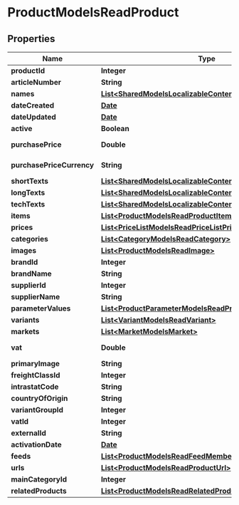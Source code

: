 

# ProductModelsReadProduct

## Properties

Name | Type | Description | Notes
------------ | ------------- | ------------- | -------------
**productId** | **Integer** | The unique identifier for the product. |  [optional]
**articleNumber** | **String** | The article number of the product. |  [optional]
**names** | [**List&lt;SharedModelsLocalizableContent&gt;**](SharedModelsLocalizableContent.md) | The localized names of the product. |  [optional]
**dateCreated** | [**Date**](Date.md) | The date the product was created. |  [optional]
**dateUpdated** | [**Date**](Date.md) | The date the product was last updated. |  [optional]
**active** | **Boolean** | The current state of the product. |  [optional]
**purchasePrice** | **Double** | The purchase price in the currency defined in {Product.Models.Read.Product.PurchasePriceCurrency}. |  [optional]
**purchasePriceCurrency** | **String** | The 3-letter ISO 4217 currency code for the amount given in {Product.Models.Read.Product.PurchasePrice}. |  [optional]
**shortTexts** | [**List&lt;SharedModelsLocalizableContent&gt;**](SharedModelsLocalizableContent.md) | Localized short texts for the product. |  [optional]
**longTexts** | [**List&lt;SharedModelsLocalizableContent&gt;**](SharedModelsLocalizableContent.md) | Localized long texts for the product. |  [optional]
**techTexts** | [**List&lt;SharedModelsLocalizableContent&gt;**](SharedModelsLocalizableContent.md) | Localized tech texts for the product. |  [optional]
**items** | [**List&lt;ProductModelsReadProductItem&gt;**](ProductModelsReadProductItem.md) | The items belonging to the product. |  [optional]
**prices** | [**List&lt;PriceListModelsReadPriceListPrice&gt;**](PriceListModelsReadPriceListPrice.md) | The current prices of the product. |  [optional]
**categories** | [**List&lt;CategoryModelsReadCategory&gt;**](CategoryModelsReadCategory.md) | The categories the product belongs to. |  [optional]
**images** | [**List&lt;ProductModelsReadImage&gt;**](ProductModelsReadImage.md) | The images for the product |  [optional]
**brandId** | **Integer** | The brand id of the product. |  [optional]
**brandName** | **String** | The brand name of the product. |  [optional]
**supplierId** | **Integer** | The supplier id of the product. |  [optional]
**supplierName** | **String** | The supplier name of the product. |  [optional]
**parameterValues** | [**List&lt;ProductParameterModelsReadProductParameterValue&gt;**](ProductParameterModelsReadProductParameterValue.md) | The parameter values associated with the product. |  [optional]
**variants** | [**List&lt;VariantModelsReadVariant&gt;**](VariantModelsReadVariant.md) | The variants for this product. |  [optional]
**markets** | [**List&lt;MarketModelsMarket&gt;**](MarketModelsMarket.md) | The markets for this product |  [optional]
**vat** | **Double** | The vat percent for this product. Eg) 0.25 meaning 25% VAT. |  [optional]
**primaryImage** | **String** | The filename of this products primary image. |  [optional]
**freightClassId** | **Integer** | ID of freight class |  [optional]
**intrastatCode** | **String** | Intrastat code of the product |  [optional]
**countryOfOrigin** | **String** | Country of orgin of product |  [optional]
**variantGroupId** | **Integer** | ID of Variant Group to which the product is associated |  [optional]
**vatId** | **Integer** | ID of Vat |  [optional]
**externalId** | **String** | External Id of the product. |  [optional]
**activationDate** | [**Date**](Date.md) | Activation date for the product. |  [optional]
**feeds** | [**List&lt;ProductModelsReadFeedMembership&gt;**](ProductModelsReadFeedMembership.md) | The feeds the product is a member of |  [optional]
**urls** | [**List&lt;ProductModelsReadProductUrl&gt;**](ProductModelsReadProductUrl.md) | All canonical urls for the product |  [optional]
**mainCategoryId** | **Integer** | The main category id for the product. |  [optional]
**relatedProducts** | [**List&lt;ProductModelsReadRelatedProduct&gt;**](ProductModelsReadRelatedProduct.md) | The related products for the product. |  [optional]




